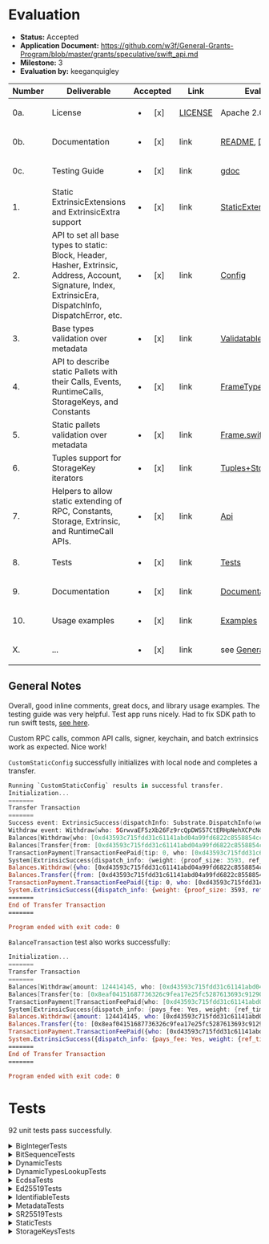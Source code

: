 # Evaluation

- **Status:** Accepted
- **Application Document:** https://github.com/w3f/General-Grants-Program/blob/master/grants/speculative/swift_api.md
- **Milestone:** 3
- **Evaluation by:** keeganquigley

| Number | Deliverable | Accepted | Link | Evaluation Notes |
| ------ | ----------- | :------: | ---- |----------------- |
| 0a. | License | <ul><li>[x] </li></ul> | [LICENSE](https://github.com/tesseract-one/Substrate.swift/blob/029ab47d91d3e97f753760610381f5fe9f7d5a88/LICENSE) | Apache 2.0 | 
| 0b. | Documentation | <ul><li>[x] </li></ul> | link | [README](https://github.com/tesseract-one/Substrate.swift/blob/029ab47d91d3e97f753760610381f5fe9f7d5a88/README.md), [Documentation](https://github.com/tesseract-one/Substrate.swift/tree/029ab47d91d3e97f753760610381f5fe9f7d5a88/Documentation) |
| 0c. | Testing Guide | <ul><li>[x] </li></ul> | link | [gdoc](https://docs.google.com/document/d/1CB6mz66LCxqQpwQV-9eoaMNhg1Ou6nK-ksOrhPIQG6Q)|
| 1. | Static ExtrinsicExtensions and ExtrinsicExtra support | <ul><li>[x] </li></ul> | link | [StaticExtensionsProvider.swift](https://github.com/tesseract-one/Substrate.swift/blob/main/Sources/Substrate/Extrinsic/Extensions/StaticExtensionsProvider.swift) | Static Extrinsic Extensions |
| 2. | API to set all base types to static: Block, Header, Hasher, Extrinsic, Address, Account, Signature, Index, ExtrinsicEra, DispatchInfo, DispatchError, etc. | <ul><li>[x] </li></ul> | link | [Config](https://github.com/tesseract-one/Substrate.swift/blob/main/Sources/Substrate/Config/Config.swift) | Configuration object which provides types for SDK, where static types can be set |
| 3. |  Base types validation over metadata | <ul><li>[x] </li></ul> | link | [ValidatableType.swift](https://github.com/tesseract-one/Substrate.swift/blob/main/Sources/Substrate/Types/ValidatableType.swift) | Set of protocols and implementations to validate static and dynamic types over metadata |
| 4. | API to describe static Pallets with their Calls, Events, RuntimeCalls, StorageKeys, and Constants | <ul><li>[x] </li></ul> | link | [FrameType.swift](https://github.com/tesseract-one/Substrate.swift/blob/main/Sources/Substrate/Types/FrameType.swift) | Set of protocols and helpers for static/dynamic Frame types |
| 5. | Static pallets validation over metadata | <ul><li>[x] </li></ul> | link | [Frame.swift](https://github.com/tesseract-one/Substrate.swift/blob/main/Sources/Substrate/Types/Frame.swift) | API for static Frame creation and validation |
| 6. | Tuples support for StorageKey iterators | <ul><li>[x] </li></ul> | link | [Tuples+StorageKey.swift](https://github.com/tesseract-one/Substrate.swift/blob/main/Sources/Substrate/Types/Static/Tuples%2BTupleStorageKey.swift) | n-map storage keys can be represented as tuples of Key-Hash pairs |
| 7. | Helpers to allow static extending of RPC, Constants, Storage, Extrinsic, and RuntimeCall APIs. | <ul><li>[x] </li></ul> | link | [Api](https://github.com/tesseract-one/Substrate.swift/tree/main/Sources/Substrate/Api) | Extension points for developer-friendly APIs. Examples in the Documentation |
| 8. | Tests | <ul><li>[x] </li></ul> | link | [Tests](https://github.com/tesseract-one/Substrate.swift/tree/main/Tests) | Unit and Integration tests (with `substrate-contracts-node`) |
| 9. | Documentation | <ul><li>[x] </li></ul> | link | [Documentation](https://github.com/tesseract-one/Substrate.swift/tree/main/Documentation) | Documentation for Core Types and static extensions |
| 10. | Usage examples | <ul><li>[x] </li></ul> | link | [Examples](https://github.com/tesseract-one/Substrate.swift/tree/main/Examples) | Example applications for dynamic and static modes |
| X. | ... | <ul><li>[x] </li></ul> | link | see [General Notes](#general-notes) |


## General Notes

Overall, good inline comments, great docs, and library usage examples. The testing guide was very helpful. Test app runs nicely. Had to fix SDK path to run swift tests, [see here](https://github.com/w3f/Grant-Milestone-Delivery/pull/1002#issuecomment-1740060784).

Custom RPC calls, common API calls, signer, keychain, and batch extrinsics work as expected. Nice work!

`CustomStaticConfig` successfully initializes with local node and completes a transfer.

```swift
Running `CustomStaticConfig` results in successful transfer.
Initialization...
=======
Transfer Transaction
=======
Success event: ExtrinsicSuccess(dispatchInfo: Substrate.DispatchInfo(weight: Substrate.DispatchInfo.Weight(refTime: 308980000, proofSize: 3593), clazz: Substrate.DispatchInfo.DispatchClass.normal, paysFee: Substrate.DispatchInfo.Pays.yes))
Withdraw event: Withdraw(who: 5GrwvaEF5zXb26Fz9rcQpDWS57CtERHpNehXCPcNoHGKutQY, amount: 308980145)
Balances[Withdraw{who: [0xd43593c715fdd31c61141abd04a99fd6822c8558854ccde39a5684e7a56da27d], amount: 308980145}]
Balances[Transfer{from: [0xd43593c715fdd31c61141abd04a99fd6822c8558854ccde39a5684e7a56da27d], to: [0x8eaf04151687736326c9fea17e25fc5287613693c912909cb226aa4794f26a48], amount: 15483812850}]
TransactionPayment[TransactionFeePaid{tip: 0, who: [0xd43593c715fdd31c61141abd04a99fd6822c8558854ccde39a5684e7a56da27d], actual_fee: 308980145}]
System[ExtrinsicSuccess{dispatch_info: {weight: {proof_size: 3593, ref_time: 308980000}, pays_fee: Yes, class: Normal}}]
Balances.Withdraw({who: [0xd43593c715fdd31c61141abd04a99fd6822c8558854ccde39a5684e7a56da27d], amount: 308980145})
Balances.Transfer({from: [0xd43593c715fdd31c61141abd04a99fd6822c8558854ccde39a5684e7a56da27d], to: [0x8eaf04151687736326c9fea17e25fc5287613693c912909cb226aa4794f26a48], amount: 15483812850})
TransactionPayment.TransactionFeePaid({tip: 0, who: [0xd43593c715fdd31c61141abd04a99fd6822c8558854ccde39a5684e7a56da27d], actual_fee: 308980145})
System.ExtrinsicSuccess({dispatch_info: {weight: {proof_size: 3593, ref_time: 308980000}, pays_fee: Yes, class: Normal}})
=======
End of Transfer Transaction
=======

Program ended with exit code: 0
```
`BalanceTransaction` test also works successfully:
```swift
Initialization...
=======
Transfer Transaction
=======
Balances[Withdraw{amount: 124414145, who: [0xd43593c715fdd31c61141abd04a99fd6822c8558854ccde39a5684e7a56da27d]}]
Balances[Transfer{to: [0x8eaf04151687736326c9fea17e25fc5287613693c912909cb226aa4794f26a48], amount: 15483812850, from: [0xd43593c715fdd31c61141abd04a99fd6822c8558854ccde39a5684e7a56da27d]}]
TransactionPayment[TransactionFeePaid{who: [0xd43593c715fdd31c61141abd04a99fd6822c8558854ccde39a5684e7a56da27d], tip: 0, actual_fee: 124414145}]
System[ExtrinsicSuccess{dispatch_info: {pays_fee: Yes, weight: {ref_time: 308980000, proof_size: 3593}, class: Normal}}]
Balances.Withdraw({amount: 124414145, who: [0xd43593c715fdd31c61141abd04a99fd6822c8558854ccde39a5684e7a56da27d]})
Balances.Transfer({to: [0x8eaf04151687736326c9fea17e25fc5287613693c912909cb226aa4794f26a48], amount: 15483812850, from: [0xd43593c715fdd31c61141abd04a99fd6822c8558854ccde39a5684e7a56da27d]})
TransactionPayment.TransactionFeePaid({who: [0xd43593c715fdd31c61141abd04a99fd6822c8558854ccde39a5684e7a56da27d], tip: 0, actual_fee: 124414145})
System.ExtrinsicSuccess({dispatch_info: {pays_fee: Yes, weight: {ref_time: 308980000, proof_size: 3593}, class: Normal}})
=======
End of Transfer Transaction
=======

Program ended with exit code: 0
```
# Tests

92 unit tests pass successfully.

<details>

  <summary>BigIntegerTests</summary>

  ```swift
[381/381] Linking SubstratePackageTests
Build complete! (42.37s)
Test Suite 'All tests' started at 2023-09-28 17:57:32.434.
Test Suite 'SubstratePackageTests.xctest' started at 2023-09-28 17:57:32.434.
Test Suite 'BigIntegerTests' started at 2023-09-28 17:57:32.434.
Test Case '-[SubstrateTests.BigIntegerTests testCompact1024]' started.
Test Case '-[SubstrateTests.BigIntegerTests testCompact1024]' passed (0.015 seconds).
Test Case '-[SubstrateTests.BigIntegerTests testCompact128]' started.
Test Case '-[SubstrateTests.BigIntegerTests testCompact128]' passed (0.001 seconds).
Test Case '-[SubstrateTests.BigIntegerTests testCompact256]' started.
Test Case '-[SubstrateTests.BigIntegerTests testCompact256]' passed (0.003 seconds).
Test Case '-[SubstrateTests.BigIntegerTests testCompact512]' started.
Test Case '-[SubstrateTests.BigIntegerTests testCompact512]' passed (0.008 seconds).
Test Case '-[SubstrateTests.BigIntegerTests testInt1024]' started.
Test Case '-[SubstrateTests.BigIntegerTests testInt1024]' passed (0.001 seconds).
Test Case '-[SubstrateTests.BigIntegerTests testInt128]' started.
Test Case '-[SubstrateTests.BigIntegerTests testInt128]' passed (0.000 seconds).
Test Case '-[SubstrateTests.BigIntegerTests testInt256]' started.
Test Case '-[SubstrateTests.BigIntegerTests testInt256]' passed (0.000 seconds).
Test Case '-[SubstrateTests.BigIntegerTests testInt512]' started.
Test Case '-[SubstrateTests.BigIntegerTests testInt512]' passed (0.000 seconds).
Test Case '-[SubstrateTests.BigIntegerTests testUInt1024]' started.
Test Case '-[SubstrateTests.BigIntegerTests testUInt1024]' passed (0.060 seconds).
Test Case '-[SubstrateTests.BigIntegerTests testUInt128]' started.
Test Case '-[SubstrateTests.BigIntegerTests testUInt128]' passed (0.002 seconds).
Test Case '-[SubstrateTests.BigIntegerTests testUInt256]' started.
Test Case '-[SubstrateTests.BigIntegerTests testUInt256]' passed (0.007 seconds).
Test Case '-[SubstrateTests.BigIntegerTests testUInt512]' started.
Test Case '-[SubstrateTests.BigIntegerTests testUInt512]' passed (0.019 seconds).
Test Suite 'BigIntegerTests' passed at 2023-09-28 17:57:32.552.
	 Executed 12 tests, with 0 failures (0 unexpected) in 0.117 (0.117) seconds
```
</details>

<details>

  <summary>BitSequenceTests</summary>

```swift
  Test Suite 'BitSequenceTests' started at 2023-09-28 17:57:32.552.
Test Case '-[SubstrateTests.BitSequenceTests testUInt64]' started.
Test Case '-[SubstrateTests.BitSequenceTests testUInt64]' passed (0.000 seconds).
Test Case '-[SubstrateTests.BitSequenceTests testUInt8]' started.
Test Case '-[SubstrateTests.BitSequenceTests testUInt8]' passed (0.001 seconds).
Test Suite 'BitSequenceTests' passed at 2023-09-28 17:57:32.553.
	 Executed 2 tests, with 0 failures (0 unexpected) in 0.002 (0.002) seconds
```
</details>

<details>

  <summary>DynamicTests</summary>

  ```swift
Test Suite 'DynamicTests' started at 2023-09-28 17:57:32.553.
Test Case '-[IntegrationTests.DynamicTests testBlock]' started.
Test Case '-[IntegrationTests.DynamicTests testBlock]' passed (0.108 seconds).
Test Case '-[IntegrationTests.DynamicTests testInitialization]' started.
Test Case '-[IntegrationTests.DynamicTests testInitialization]' passed (0.074 seconds).
Test Case '-[IntegrationTests.DynamicTests testQueryFeeDetails]' started.
Test Case '-[IntegrationTests.DynamicTests testQueryFeeDetails]' passed (0.084 seconds).
Test Case '-[IntegrationTests.DynamicTests testQueryPaymentInfo]' started.
Test Case '-[IntegrationTests.DynamicTests testQueryPaymentInfo]' passed (0.082 seconds).
Test Case '-[IntegrationTests.DynamicTests testStorageIteration]' started.
Test Case '-[IntegrationTests.DynamicTests testStorageIteration]' passed (0.080 seconds).
Test Case '-[IntegrationTests.DynamicTests testStorageValueCall]' started.
Test Case '-[IntegrationTests.DynamicTests testStorageValueCall]' passed (0.075 seconds).
Test Case '-[IntegrationTests.DynamicTests testTransferAndWatchBatchTx]' started.
Test Case '-[IntegrationTests.DynamicTests testTransferAndWatchBatchTx]' passed (0.085 seconds).
Test Case '-[IntegrationTests.DynamicTests testTransferAndWatchTx]' started.
Test Case '-[IntegrationTests.DynamicTests testTransferAndWatchTx]' passed (0.083 seconds).
Test Case '-[IntegrationTests.DynamicTests testTransferBatchTx]' started.
Test Case '-[IntegrationTests.DynamicTests testTransferBatchTx]' passed (0.082 seconds).
Test Case '-[IntegrationTests.DynamicTests testTransferTx]' started.
Test Case '-[IntegrationTests.DynamicTests testTransferTx]' passed (0.082 seconds).
Test Suite 'DynamicTests' passed at 2023-09-28 17:57:33.388.
	 Executed 10 tests, with 0 failures (0 unexpected) in 0.835 (0.835) seconds
```
</details>

<details>

  <summary>DynamicTypesLookupTests</summary>

  ```swift
Test Suite 'DynamicTypesLookupTests' started at 2023-09-28 17:57:33.389.
Test Case '-[SubstrateTests.DynamicTypesLookupTests testMetadataV14]' started.
Test Case '-[SubstrateTests.DynamicTypesLookupTests testMetadataV14]' passed (0.033 seconds).
Test Case '-[SubstrateTests.DynamicTypesLookupTests testMetadataV15]' started.
Test Case '-[SubstrateTests.DynamicTypesLookupTests testMetadataV15]' passed (0.036 seconds).
Test Suite 'DynamicTypesLookupTests' passed at 2023-09-28 17:57:33.458.
	 Executed 2 tests, with 0 failures (0 unexpected) in 0.069 (0.069) seconds
```
</details>

<details>

  <summary>EcdsaTests</summary>

  ```swift
Test Suite 'EcdsaTests' started at 2023-09-28 17:57:33.458.
Test Case '-[KeychainTests.EcdsaTests testDefaultPhraseShouldBeUsed]' started.
Test Case '-[KeychainTests.EcdsaTests testDefaultPhraseShouldBeUsed]' passed (0.015 seconds).
Test Case '-[KeychainTests.EcdsaTests testGeneratedPairShouldWork]' started.
Test Case '-[KeychainTests.EcdsaTests testGeneratedPairShouldWork]' passed (0.000 seconds).
Test Case '-[KeychainTests.EcdsaTests testGenerateFromPhraseRecoveryPossible]' started.
Test Case '-[KeychainTests.EcdsaTests testGenerateFromPhraseRecoveryPossible]' passed (0.002 seconds).
Test Case '-[KeychainTests.EcdsaTests testGenerateWithPasswordPhraseRecoveryPossible]' started.
Test Case '-[KeychainTests.EcdsaTests testGenerateWithPasswordPhraseRecoveryPossible]' passed (0.002 seconds).
Test Case '-[KeychainTests.EcdsaTests testPasswordDoesSomething]' started.
Test Case '-[KeychainTests.EcdsaTests testPasswordDoesSomething]' passed (0.002 seconds).
Test Case '-[KeychainTests.EcdsaTests testSeedAndDeriveShouldWork]' started.
Test Case '-[KeychainTests.EcdsaTests testSeedAndDeriveShouldWork]' passed (0.000 seconds).
Test Case '-[KeychainTests.EcdsaTests testSeededPairShouldWork]' started.
Test Case '-[KeychainTests.EcdsaTests testSeededPairShouldWork]' passed (0.001 seconds).
Test Case '-[KeychainTests.EcdsaTests testSs58CheckRoundtripWorks]' started.
Test Case '-[KeychainTests.EcdsaTests testSs58CheckRoundtripWorks]' passed (0.001 seconds).
Test Case '-[KeychainTests.EcdsaTests testTestVectorByStringShouldWork]' started.
Test Case '-[KeychainTests.EcdsaTests testTestVectorByStringShouldWork]' passed (0.001 seconds).
Test Case '-[KeychainTests.EcdsaTests testTestVectorShouldWork]' started.
Test Case '-[KeychainTests.EcdsaTests testTestVectorShouldWork]' passed (0.000 seconds).
Test Suite 'EcdsaTests' passed at 2023-09-28 17:57:33.481.
	 Executed 10 tests, with 0 failures (0 unexpected) in 0.023 (0.023) seconds
```
</details>

<details>

  <summary>Ed25519Tests</summary>

  ```swift
Test Suite 'Ed25519Tests' started at 2023-09-28 17:57:33.481.
Test Case '-[KeychainTests.Ed25519Tests testDefaultPhraseShouldBeUsed]' started.
Test Case '-[KeychainTests.Ed25519Tests testDefaultPhraseShouldBeUsed]' passed (0.002 seconds).
Test Case '-[KeychainTests.Ed25519Tests testGeneratedPairShouldWork]' started.
Test Case '-[KeychainTests.Ed25519Tests testGeneratedPairShouldWork]' passed (0.000 seconds).
Test Case '-[KeychainTests.Ed25519Tests testGenerateFromPhraseRecoveryPossible]' started.
Test Case '-[KeychainTests.Ed25519Tests testGenerateFromPhraseRecoveryPossible]' passed (0.002 seconds).
Test Case '-[KeychainTests.Ed25519Tests testGenerateWithPasswordPhraseRecoveryPossible]' started.
Test Case '-[KeychainTests.Ed25519Tests testGenerateWithPasswordPhraseRecoveryPossible]' passed (0.002 seconds).
Test Case '-[KeychainTests.Ed25519Tests testPasswordDoesSomething]' started.
Test Case '-[KeychainTests.Ed25519Tests testPasswordDoesSomething]' passed (0.002 seconds).
Test Case '-[KeychainTests.Ed25519Tests testSeedAndDeriveShouldWork]' started.
Test Case '-[KeychainTests.Ed25519Tests testSeedAndDeriveShouldWork]' passed (0.000 seconds).
Test Case '-[KeychainTests.Ed25519Tests testSeededPairShouldWork]' started.
Test Case '-[KeychainTests.Ed25519Tests testSeededPairShouldWork]' passed (0.000 seconds).
Test Case '-[KeychainTests.Ed25519Tests testSs58CheckRoundtripWorks]' started.
Test Case '-[KeychainTests.Ed25519Tests testSs58CheckRoundtripWorks]' passed (0.000 seconds).
Test Case '-[KeychainTests.Ed25519Tests testTestVectorByStringShouldWork]' started.
Test Case '-[KeychainTests.Ed25519Tests testTestVectorByStringShouldWork]' passed (0.000 seconds).
Test Case '-[KeychainTests.Ed25519Tests testTestVectorShouldWork]' started.
Test Case '-[KeychainTests.Ed25519Tests testTestVectorShouldWork]' passed (0.000 seconds).
Test Suite 'Ed25519Tests' passed at 2023-09-28 17:57:33.491.
	 Executed 10 tests, with 0 failures (0 unexpected) in 0.010 (0.010) seconds
```
</details>

<details>

  <summary>IdentifiableTests</summary>

  ```swift
Test Suite 'IdentifiableTests' started at 2023-09-28 17:57:33.491.
Test Case '-[SubstrateTests.IdentifiableTests testEquatable]' started.
Test Case '-[SubstrateTests.IdentifiableTests testEquatable]' passed (0.000 seconds).
Test Case '-[SubstrateTests.IdentifiableTests testHashable]' started.
Test Case '-[SubstrateTests.IdentifiableTests testHashable]' passed (0.000 seconds).
Test Case '-[SubstrateTests.IdentifiableTests testRecursiveInit]' started.
Test Case '-[SubstrateTests.IdentifiableTests testRecursiveInit]' passed (0.000 seconds).
Test Case '-[SubstrateTests.IdentifiableTests testValidatable]' started.
Test Case '-[SubstrateTests.IdentifiableTests testValidatable]' passed (0.000 seconds).
Test Suite 'IdentifiableTests' passed at 2023-09-28 17:57:33.493.
	 Executed 4 tests, with 0 failures (0 unexpected) in 0.001 (0.001) seconds
```
</details>

<details>

  <summary>MetadataTests</summary>

  ```swift
Test Suite 'MetadataTests' started at 2023-09-28 17:57:33.493.
Test Case '-[SubstrateTests.MetadataTests testEncDecV14]' started.
Test Case '-[SubstrateTests.MetadataTests testEncDecV14]' passed (0.070 seconds).
Test Case '-[SubstrateTests.MetadataTests testEncDecV15]' started.
Test Case '-[SubstrateTests.MetadataTests testEncDecV15]' passed (0.081 seconds).
Test Suite 'MetadataTests' passed at 2023-09-28 17:57:33.644.
	 Executed 2 tests, with 0 failures (0 unexpected) in 0.152 (0.152) seconds
```
</details>

<details>

  <summary>SR25519Tests</summary>

  ```swift
Test Case '-[KeychainTests.Sr25519Tests testCompatibilityDeriveHardKnownPairShouldWork]' started.
Test Case '-[KeychainTests.Sr25519Tests testCompatibilityDeriveHardKnownPairShouldWork]' passed (0.001 seconds).
Test Case '-[KeychainTests.Sr25519Tests testCompatibilityDeriveSoftKnownPairShouldWork]' started.
Test Case '-[KeychainTests.Sr25519Tests testCompatibilityDeriveSoftKnownPairShouldWork]' passed (0.001 seconds).
Test Case '-[KeychainTests.Sr25519Tests testDefaultAddressShouldBeUsed]' started.
Test Case '-[KeychainTests.Sr25519Tests testDefaultAddressShouldBeUsed]' passed (0.001 seconds).
Test Case '-[KeychainTests.Sr25519Tests testDefaultPhraseShouldBeUsed]' started.
Test Case '-[KeychainTests.Sr25519Tests testDefaultPhraseShouldBeUsed]' passed (0.004 seconds).
Test Case '-[KeychainTests.Sr25519Tests testDefaultPhraseShouldCorrespondToDefaultAddress]' started.
Test Case '-[KeychainTests.Sr25519Tests testDefaultPhraseShouldCorrespondToDefaultAddress]' passed (0.003 seconds).
Test Case '-[KeychainTests.Sr25519Tests testDeriveHardPublicShouldFail]' started.
Test Case '-[KeychainTests.Sr25519Tests testDeriveHardPublicShouldFail]' passed (0.000 seconds).
Test Case '-[KeychainTests.Sr25519Tests testDeriveHardShouldWork]' started.
Test Case '-[KeychainTests.Sr25519Tests testDeriveHardShouldWork]' passed (0.001 seconds).
Test Case '-[KeychainTests.Sr25519Tests testDeriveSoftPublicShouldWork]' started.
Test Case '-[KeychainTests.Sr25519Tests testDeriveSoftPublicShouldWork]' passed (0.000 seconds).
Test Case '-[KeychainTests.Sr25519Tests testDeriveSoftShouldWork]' started.
Test Case '-[KeychainTests.Sr25519Tests testDeriveSoftShouldWork]' passed (0.001 seconds).
Test Case '-[KeychainTests.Sr25519Tests testGeneratedPairShouldWork]' started.
Test Case '-[KeychainTests.Sr25519Tests testGeneratedPairShouldWork]' passed (0.000 seconds).
Test Case '-[KeychainTests.Sr25519Tests testMessedMessageShouldNotWork]' started.
Test Case '-[KeychainTests.Sr25519Tests testMessedMessageShouldNotWork]' passed (0.000 seconds).
Test Case '-[KeychainTests.Sr25519Tests testMessedSignatureShouldNotWork]' started.
Test Case '-[KeychainTests.Sr25519Tests testMessedSignatureShouldNotWork]' passed (0.000 seconds).
Test Case '-[KeychainTests.Sr25519Tests testPhraseInit]' started.
Test Case '-[KeychainTests.Sr25519Tests testPhraseInit]' passed (0.001 seconds).
Test Case '-[KeychainTests.Sr25519Tests testSeededPairShouldWork]' started.
Test Case '-[KeychainTests.Sr25519Tests testSeededPairShouldWork]' passed (0.000 seconds).
Test Case '-[KeychainTests.Sr25519Tests testSignAndVerify]' started.
Test Case '-[KeychainTests.Sr25519Tests testSignAndVerify]' passed (0.000 seconds).
Test Case '-[KeychainTests.Sr25519Tests testSrTestVectorShouldWork]' started.
Test Case '-[KeychainTests.Sr25519Tests testSrTestVectorShouldWork]' passed (0.000 seconds).
Test Case '-[KeychainTests.Sr25519Tests testSs58CheckRoundtripWorks]' started.
Test Case '-[KeychainTests.Sr25519Tests testSs58CheckRoundtripWorks]' passed (0.000 seconds).
Test Suite 'Sr25519Tests' passed at 2023-09-28 17:57:33.660.
	 Executed 17 tests, with 0 failures (0 unexpected) in 0.015 (0.015) seconds
```
</details>

<details>

  <summary>StaticTests</summary>

  ```swift
Test Suite 'StaticTests' started at 2023-09-28 17:57:33.660.
Test Case '-[IntegrationTests.StaticTests testBlock]' started.
Test Case '-[IntegrationTests.StaticTests testBlock]' passed (0.079 seconds).
Test Case '-[IntegrationTests.StaticTests testConstant]' started.
Test Case '-[IntegrationTests.StaticTests testConstant]' passed (0.074 seconds).
Test Case '-[IntegrationTests.StaticTests testInitialization]' started.
Test Case '-[IntegrationTests.StaticTests testInitialization]' passed (0.074 seconds).
Test Case '-[IntegrationTests.StaticTests testQueryFeeDetails]' started.
Test Case '-[IntegrationTests.StaticTests testQueryFeeDetails]' passed (0.081 seconds).
Test Case '-[IntegrationTests.StaticTests testQueryPaymentInfo]' started.
Test Case '-[IntegrationTests.StaticTests testQueryPaymentInfo]' passed (0.081 seconds).
Test Case '-[IntegrationTests.StaticTests testStorageIteration]' started.
Test Case '-[IntegrationTests.StaticTests testStorageIteration]' passed (0.078 seconds).
Test Case '-[IntegrationTests.StaticTests testStorageValueCall]' started.
Test Case '-[IntegrationTests.StaticTests testStorageValueCall]' passed (0.075 seconds).
Test Case '-[IntegrationTests.StaticTests testTransferAndWatchBatchTx]' started.
Test Case '-[IntegrationTests.StaticTests testTransferAndWatchBatchTx]' passed (0.083 seconds).
Test Case '-[IntegrationTests.StaticTests testTransferAndWatchTx]' started.
Test Case '-[IntegrationTests.StaticTests testTransferAndWatchTx]' passed (0.084 seconds).
Test Case '-[IntegrationTests.StaticTests testTransferBatchTx]' started.
Test Case '-[IntegrationTests.StaticTests testTransferBatchTx]' passed (0.081 seconds).
Test Case '-[IntegrationTests.StaticTests testTransferTx]' started.
Test Case '-[IntegrationTests.StaticTests testTransferTx]' passed (0.080 seconds).
Test Suite 'StaticTests' passed at 2023-09-28 17:57:34.528.
	 Executed 11 tests, with 0 failures (0 unexpected) in 0.868 (0.868) seconds
```

</details>

<details>

  <summary>StorageKeysTests</summary>

  ```swift
Test Suite 'StorageKeysTests' started at 2023-09-28 17:57:34.528.
Test Case '-[SubstrateTests.StorageKeysTests testConcatDoubleMapStructStorageKey]' started.
Test Case '-[SubstrateTests.StorageKeysTests testConcatDoubleMapStructStorageKey]' passed (0.037 seconds).
Test Case '-[SubstrateTests.StorageKeysTests testConcatDoubleMapTupleStorageKey]' started.
Test Case '-[SubstrateTests.StorageKeysTests testConcatDoubleMapTupleStorageKey]' passed (0.036 seconds).
Test Case '-[SubstrateTests.StorageKeysTests testConcatMapStructStorageKey]' started.
Test Case '-[SubstrateTests.StorageKeysTests testConcatMapStructStorageKey]' passed (0.036 seconds).
Test Case '-[SubstrateTests.StorageKeysTests testConcatMapTupleStorageKey]' started.
Test Case '-[SubstrateTests.StorageKeysTests testConcatMapTupleStorageKey]' passed (0.036 seconds).
Test Case '-[SubstrateTests.StorageKeysTests testConcatTripleMapTupleStorageKey]' started.
Test Case '-[SubstrateTests.StorageKeysTests testConcatTripleMapTupleStorageKey]' passed (0.037 seconds).
Test Case '-[SubstrateTests.StorageKeysTests testEncDecAnyKey]' started.
Test Case '-[SubstrateTests.StorageKeysTests testEncDecAnyKey]' passed (0.036 seconds).
Test Case '-[SubstrateTests.StorageKeysTests testFixedDoubleMapStructStorageKey]' started.
Test Case '-[SubstrateTests.StorageKeysTests testFixedDoubleMapStructStorageKey]' passed (0.036 seconds).
Test Case '-[SubstrateTests.StorageKeysTests testFixedDoubleMapTupleStorageKey]' started.
Test Case '-[SubstrateTests.StorageKeysTests testFixedDoubleMapTupleStorageKey]' passed (0.036 seconds).
Test Case '-[SubstrateTests.StorageKeysTests testFixedMapStructStorageKey]' started.
Test Case '-[SubstrateTests.StorageKeysTests testFixedMapStructStorageKey]' passed (0.036 seconds).
Test Case '-[SubstrateTests.StorageKeysTests testFixedMapTupleStorageKey]' started.
Test Case '-[SubstrateTests.StorageKeysTests testFixedMapTupleStorageKey]' passed (0.036 seconds).
Test Case '-[SubstrateTests.StorageKeysTests testFixedTripleMapTupleStorageKey]' started.
Test Case '-[SubstrateTests.StorageKeysTests testFixedTripleMapTupleStorageKey]' passed (0.037 seconds).
Test Case '-[SubstrateTests.StorageKeysTests testPlainStorageKey]' started.
Test Case '-[SubstrateTests.StorageKeysTests testPlainStorageKey]' passed (0.037 seconds).
Test Suite 'StorageKeysTests' passed at 2023-09-28 17:57:34.965.
	 Executed 12 tests, with 0 failures (0 unexpected) in 0.436 (0.436) seconds
Test Suite 'SubstratePackageTests.xctest' passed at 2023-09-28 17:57:34.965.
	 Executed 92 tests, with 0 failures (0 unexpected) in 2.528 (2.530) seconds
Test Suite 'All tests' passed at 2023-09-28 17:57:34.965.
	 Executed 92 tests, with 0 failures (0 unexpected) in 2.528 (2.531) seconds
```
</details>
